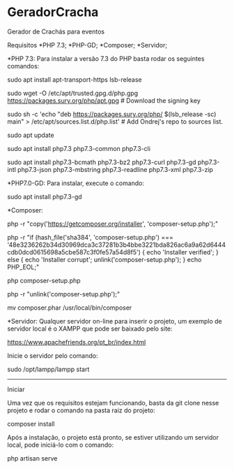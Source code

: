 # GeradorCracha
Gerador de Crachás para eventos

Requisitos
	*PHP 7.3;
	*PHP-GD;
	*Composer;
	*Servidor;

*PHP 7.3: Para instalar a versão 7.3 do PHP basta rodar os seguintes comandos:

sudo apt install apt-transport-https lsb-release

sudo wget -O /etc/apt/trusted.gpg.d/php.gpg https://packages.sury.org/php/apt.gpg # Download the signing key

sudo sh -c 'echo "deb https://packages.sury.org/php/ $(lsb_release -sc) main" > /etc/apt/sources.list.d/php.list' # Add Ondrej's repo to sources list.

sudo apt update

sudo apt install php7.3 php7.3-common php7.3-cli

sudo apt install php7.3-bcmath php7.3-bz2 php7.3-curl php7.3-gd php7.3-intl php7.3-json php7.3-mbstring php7.3-readline php7.3-xml php7.3-zip


*PHP7.0-GD: Para instalar, execute o comando:

sudo apt install php7.3-gd

*Composer:

php -r "copy('https://getcomposer.org/installer', 'composer-setup.php');"

php -r "if (hash_file('sha384', 'composer-setup.php') === '48e3236262b34d30969dca3c37281b3b4bbe3221bda826ac6a9a62d6444cdb0dcd0615698a5cbe587c3f0fe57a54d8f5') { echo 'Installer verified'; } else { echo 'Installer corrupt'; unlink('composer-setup.php'); } echo PHP_EOL;"

php composer-setup.php

php -r "unlink('composer-setup.php');"

mv composer.phar /usr/local/bin/composer


*Servidor: Qualquer servidor on-line para inserir o projeto, um exemplo de servidor local é o XAMPP que pode ser baixado pelo site:

https://www.apachefriends.org/pt_br/index.html

Inicie o servidor pelo comando:

sudo /opt/lampp/lampp start


------------------------------------------------------------------------------------------------------------------------------------
Iniciar

Uma vez que os requisitos estejam funcionando, basta da git clone nesse projeto e rodar o comando na pasta raiz do projeto:

composer install


Após a instalação, o projeto está pronto, se estiver utilizando um servidor local, pode iniciá-lo com o comando:

php artisan serve




